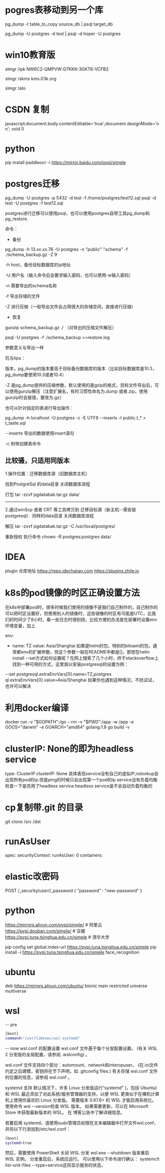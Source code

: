 # pogres表移动到另一个库
pg_dump -t table_to_copy source_db | psql target_db

pg_dump -U postgres -d test | psql -d hoper -U postgres

# win10教育版
slmgr /ipk NW6C2-QMPVW-D7KKK-3GKT6-VCFB2

slmgr /skms kms.03k.org

slmgr /ato


# CSDN 复制
javascript:document.body.contentEditable='true';document.designMode='on'; void 0

# python

pip install paddleocr -i https://mirror.baidu.com/pypi/simple

# postgres迁移

pg_dump -U postgres -p 5432 -d test -f /home/postgres/test12.sql
psql -d test -U postgres -f test12.sql


postgres进行迁移可以使用psql，也可以使用postgres自带工具pg_dump和pg_restore.

命令：

- 备份

pg_dump -h 13.xx.xx.76 -U postgres -n "public" "schema" -f ./schema_backup.gz -Z 9

-h host，备份目标数据库的ip地址

-U 用户名（输入命令后会要求输入密码，也可以使用-w输入密码）

-n 需要导出的schema名称

-f 导出存储的文件

-Z 进行压缩（一般导出文件会占用很大的存储空间，直接进行压缩）

- 恢复

gunzip schema_backup.gz ./ （对导出的压缩文件解压）

psql -U postgres -f ./schema_backup >>restore.log

参数意义与导出一样

坑与tips：

版本，pg_dump的版本要高于目标备份数据库的版本（比如目标数据库是10.3， pg_dump要使用10.3或者10.4）

-Z 是pg_dump提供的压缩参数，默认使用的是gzip的格式，目标文件导出后，可以使用gunzip解压（注意扩展名，有时习惯性命名为.dump 或者.zip，使用gunzip时会报错，要改为.gz）

也可以针对指定的表进行导出操作：

pg_dump -h localhost -U postgres -c -E UTF8 --inserts -t public.t_* > t_taste.sql

--inserts 导出的数据使用insert语句

-c 附带创建表命令

## 比较骚，只适用同版本
1.操作位置：迁移数据库源（旧数据库主机）

找到PostgreSql 的data目录   关闭数据库进程

打包 tar -zcvf pgdatabak.tar.gz data/

------------------------------------------------------------------

2.通过winScp 或者 CRT 等工具拷贝到    迁移目标源（新主机--需安装postgresql）  同样的data目录 关闭数据库进程

解压  tar -zxvf pgdatabak.tar.gz -C /usr/local/postgres/

重新授权 执行命令  chown -R postgres:postgres data/

# IDEA
plugin 仓库地址 https://repo.idechajian.com https://plugins.zhile.io

# k8s的pod镜像的时区正确设置方法
在k8s中部署pod时，很多时候我们使用的镜像不是我们自己制作的，自己制作的可以把时区设置好，但使用别人的镜像时，这些镜像的时区有可能是UTC，比我们的时间少了8小时，看一些日志时很别扭，比较方便的办法是在部署时设置env环境变量，加上

env:
- name: TZ
  value: Asia/Shanghai
如果是helm的包，特别的bitnami的包，通常都env的扩展参数，但这个参数一般在README中都是[]，那想在helm install --set方式如何设置呢？在网上搜索了几个小时，终于stackoverflow上找到一种可用的方式，这里我以安装postgresql的设置为例：

--set postgresql.extraEnvVars\[0\].name=TZ,postgres
ql.extraEnvVars\[0\].value=Asia\/Shanghai
如果你也遇到这种情况，不防试试，也许可以解决

# 利用docker编译
docker run -v "$GOPATH":/go --rm -v "$PWD":/app -w /app -e GOOS="darwin" -e GOARCH="amd64" golang:1.8 go build -v

# clusterIP: None的即为headless service
type: ClusterIP
clusterIP: None
具体表现service没有自己的虚拟IP,nslookup会出现所有pod的ip.但是ping的时候只会出现第一个pod的ip
service没有负载均衡
检查一下是否用了headless service.headless service是不会自动负载均衡的


# cp复制带.git 的目录
git clone /src /dst

# runAsUser
spec:
securityContext:
runAsUser: 0
containers:

# elastic改密码
POST /_security/user/<user>/_password
{
"password" : "new-password"
}

# python

https://mirrors.aliyun.com/pypi/simple/     # 阿里云
https://pypi.douban.com/simple/             # 豆瓣
https://pypi.tuna.tsinghua.edu.cn/simple    # 清华大学

pip config set global.index-url https://pypi.tuna.tsinghua.edu.cn/simple
pip install -i  https://pypi.tuna.tsinghua.edu.cn/simple face_recognition
# ubuntu
deb https://mirrors.aliyun.com/ubuntu/ bionic main restricted universe multiverse

# wsl
-- pre
```bash
[boot]
command="/usr/libexec/wsl-systemd"
```
-- now
wsl.conf 的配置设置
wsl.conf 文件基于每个分发配置设置。 (有关 WSL 2 分发版的全局配置，请参阅 .wslconfig) 。

wsl.conf 文件支持四个部分：automount、network和interopuser。 (在.ini文件约定之后建模，密钥将在节下声明，如 .gitconfig files.) 有关存储 wsl.conf 文件的位置的信息，请参阅 wsl.conf 。

systemd 支持
默认情况下，许多 Linux 分发版运行“systemd” (，包括 Ubuntu) 和 WSL 最近添加了对此系统/服务管理器的支持，以便 WSL 更类似于在裸机计算机上使用你喜欢的 Linux 分发版。 需要版本 0.67.6+ 的 WSL 才能启用系统化。 使用命令 wsl --version检查 WSL 版本。 如果需要更新，可以在 Microsoft Store 中获取最新版本的 WSL。 在 博客公告中了解详细信息。

若要启用 systemd，请使用sudo管理员权限在文本编辑器中打开文件wsl.conf，并将以下行添加到/etc/wsl.conf：

```bash
[boot]
systemd=true
```
然后，需要使用 PowerShell 关闭 WSL 分发 wsl.exe --shutdown 版来重启 WSL 实例。 分发重启后，系统应运行。 可以使用以下命令进行确认： systemctl list-unit-files --type=service这将显示服务的状态。
